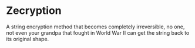 # Zecryption
A string encryption method that becomes completely irreversible, no one, not even your grandpa that fought in World War II can get the string back to its original shape.
